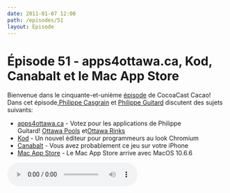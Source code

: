 ```yaml
---
date: 2011-01-07 12:00
path: /episodes/51
layout: Episode
---
```

# Épisode 51 - apps4ottawa.ca, Kod, Canabalt et le Mac App Store
<p>Bienvenue dans le cinquante-et-unième <a href="https://cacaocast.com/media/cacaocast_51.mp3" title="CocoaCast Cacao Episode 51">épisode</a> de CocoaCast Cacao! Dans cet épisode,<a href="http://www.twitter.com/philippec" title="Philippe Casgrain sur Twitter">Philippe Casgrain</a> et <a href="http://www.twitter.com/philippeguitard" title="Philippe Guitard sur Twitter">Philippe Guitard</a> discutent des sujets suivants:</p>
<ul><li><a href="http://apps4ottawa.ca/fr" title="apps4ottawa.ca">apps4ottawa.ca</a> - Votez pour les applications de Philippe Guitard! <a href="http://apps4ottawa.ca/fr/apps/15" title="Ottawa Pools">Ottawa Pools</a> et<a href="http://apps4ottawa.ca/fr/apps/47" title="Ottawa Rinks">Ottawa Rinks</a></li>
<li><a href="https://github.com/rsms/kod" title="Kod">Kod</a> - Un nouvel éditeur pour programmeurs au look Chromium</li>
<li><a href="https://github.com/ericjohnson/canabalt-ios" title="Canabalt">Canabalt</a> - Vous avez probablement ce jeu sur votre iPhone</li>
<li><a href="http://www.apple.com/fr/mac/app-store/" title="Mac App Store">Mac App Store</a> - Le Mac App Store arrive avec MacOS 10.6.6</li>
</ul>
<p><audio controls><source src="https://cacaocast.com/media/cacaocast_51.mp3" type="audio/mpeg"><source src="https://cacaocast.com/media/cacaocast_51.mp3" type="audio/mp4">Votre navigateur ne supporte pas l'élément audio / Your browser does not support the audio element.</audio></p>
